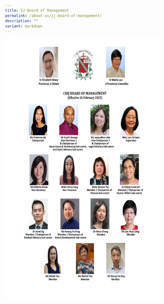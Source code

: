```yaml
---
title: IJ Board of Management
permalink: /about-us/ij-board-of-management/
description: ""
variant: markdown
---
```


<p></p>
<div class="isomer-image-wrapper">
   <img style="width: 1800px; height: 850px;" src="/images/board_members_page_0001.jpg">
</div>

<p></p>